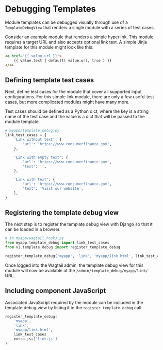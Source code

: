 # Debugging Templates

Module templates can be debugged visually through use of a `TemplateDebugView`
that renders a single module with a series of test cases.

Consider an example module that renders a simple hyperlink. This module
requires a target URL and also accepts optional link text. A simple Jinja
template for this module might look like this:

```html
<a href="{{ value.url }}">
    {{ value.text | default( value.url, true ) }}
</a>
```

## Defining template test cases

Next, define test cases for the module that cover all supported input
configurations. For this simple link module, there are only a few useful
test cases, but more complicated modules might have many more.

Test cases should be defined as a Python dict, where the key is a string name
of the test case and the value is a dict that will be passed to the module
template.

```py
# myapp/template_debug.py
link_test_cases = {
    'Link without text': {
        'url': 'https://www.consumerfinance.gov',
    },

    'Link with empty text': {
        'url': 'https://www.consumerfinance.gov',
        'text': '',
    },

    'Link with text': {
        'url': 'https://www.consumerfinance.gov',
        'text': 'Visit our website',
    },
}
```

## Registering the template debug view

The next step is to register the template debug view with Django so that it can
be loaded in a browser.

```py
# in myapp/wagtail_hooks.py
from myapp.template_debug import link_test_cases
from v1.template_debug import register_template_debug

register_template_debug('myapp', 'link', 'myapp/link.html', link_test_cases)
```

Once logged into the Wagtail admin, the template debug view for this module
will now be available at the `/admin/template_debug/myapp/link/` URL.

## Including component JavaScript

Associated JavaScript required by the module can be included in the template
debug view by listing it in the `register_template_debug` call:

```py
register_template_debug(
    'myapp',
    'link',
    'myapp/link.html',
    link_test_cases
    extra_js=['link.js']
)
```
